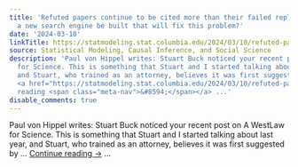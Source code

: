```yaml
---
title: 'Refuted papers continue to be cited more than their failed replications:  Can
  a new search engine be built that will fix this problem?'
date: '2024-03-10'
linkTitle: https://statmodeling.stat.columbia.edu/2024/03/10/refuted-papers-continue-to-be-cited-more-than-their-failed-replications-can-a-new-search-engine-be-built-that-will-fix-this-problem/
source: Statistical Modeling, Causal Inference, and Social Science
description: 'Paul von Hippel writes: Stuart Buck noticed your recent post on A WestLaw
  for Science. This is something that Stuart and I started talking about last year,
  and Stuart, who trained as an attorney, believes it was first suggested by &#8230;
  <a href="https://statmodeling.stat.columbia.edu/2024/03/10/refuted-papers-continue-to-be-cited-more-than-their-failed-replications-can-a-new-search-engine-be-built-that-will-fix-this-problem/">Continue
  reading <span class="meta-nav">&#8594;</span></a> ...'
disable_comments: true
---
```

Paul von Hippel writes: Stuart Buck noticed your recent post on A WestLaw for Science. This is something that Stuart and I started talking about last year, and Stuart, who trained as an attorney, believes it was first suggested by &#8230; <a href="https://statmodeling.stat.columbia.edu/2024/03/10/refuted-papers-continue-to-be-cited-more-than-their-failed-replications-can-a-new-search-engine-be-built-that-will-fix-this-problem/">Continue reading <span class="meta-nav">&#8594;</span></a> ...